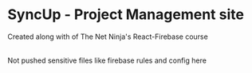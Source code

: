 # SyncUp - Project Management site
Created along with of The Net Ninja's React-Firebase course

<br>
Not pushed sensitive files like firebase rules and config here
